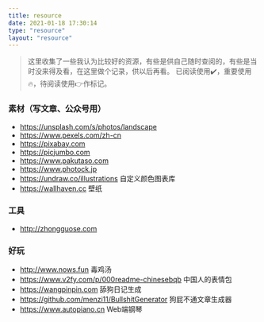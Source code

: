 ```yaml
---
title: resource
date: 2021-01-18 17:30:14
type: "resource"
layout: "resource"
---
```


> 这里收集了一些我认为比较好的资源，有些是供自己随时查阅的，有些是当时没来得及看，在这里做个记录，供以后再看。
已阅读使用:heavy_check_mark:，重要使用:fire:，待阅读使用:point_right:作标记。

### 素材（写文章、公众号用）

- https://unsplash.com/s/photos/landscape
- https://www.pexels.com/zh-cn
- https://pixabay.com
- https://picjumbo.com
- https://www.pakutaso.com
- https://www.photock.jp
- https://undraw.co/illustrations 自定义颜色图表库
- https://wallhaven.cc 壁纸



### 工具

- http://zhongguose.com



### 好玩

- http://www.nows.fun 毒鸡汤
- https://www.v2fy.com/p/000readme-chinesebqb 中国人的表情包
- https://wangpinpin.com 舔狗日记生成
- https://github.com/menzi11/BullshitGenerator 狗屁不通文章生成器
- https://www.autopiano.cn Web端钢琴